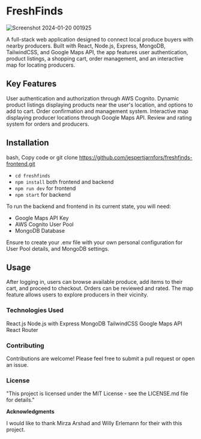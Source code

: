 # FreshFinds

![Screenshot 2024-01-20 001925](https://github.com/jespertjarnfors/freshfinds-frontend/assets/139288555/756d5979-0dd8-449c-8cd5-2c33606a53cb)


A full-stack web application designed to connect local produce buyers with nearby producers. Built with React, Node.js, Express, MongoDB, TailwindCSS, and Google Maps API, the app features user authentication, product listings, a shopping cart, order management, and an interactive map for locating producers. 

## Key Features

User authentication and authorization through AWS Cognito.
Dynamic product listings displaying products near the user's location, and options to add to cart.
Order confirmation and management system.
Interactive map displaying producer locations through Google Maps API.
Review and rating system for orders and producers.

## Installation

bash, Copy code or git clone https://github.com/jespertjarnfors/freshfinds-frontend.git
- `cd freshfinds`
- `npm install` both frontend and backend
- `npm run dev` for frontend
- `npm start` for backend

To run the backend and frontend in its current state, you will need:
- Google Maps API Key
- AWS Cognito User Pool
- MongoDB Database

Ensure to create your .env file with your own personal configuration for User Pool details, and MongoDB settings.

## Usage

After logging in, users can browse available produce, add items to their cart, and proceed to checkout. Orders can be reviewed and rated. The map feature allows users to explore producers in their vicinity.

### Technologies Used

React.js
Node.js with Express
MongoDB
TailwindCSS
Google Maps API
React Router

### Contributing

Contributions are welcome! Please feel free to submit a pull request or open an issue.

### License

"This project is licensed under the MIT License - see the LICENSE.md file for details."

**Acknowledgments**

I would like to thank Mirza Arshad and Willy Erlemann for their with this project.
